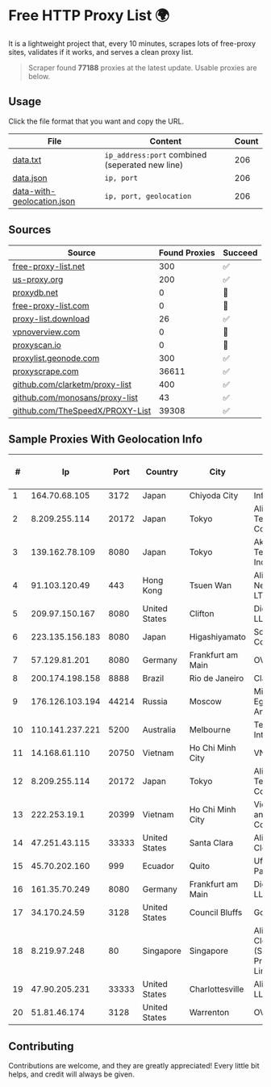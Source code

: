 
# Free HTTP Proxy List 🌍

It is a lightweight project that, every 10 minutes, scrapes lots of free-proxy sites, validates if it works, and serves a clean proxy list.


> Scraper found **77188** proxies at the latest update. Usable proxies are below.

## Usage

Click the file format that you want and copy the URL.


|File|Content|Count|
|----|-------|-----|
|[data.txt](https://raw.githubusercontent.com/themiralay/Proxy-List-World/master/data.txt)|`ip_address:port` combined (seperated new line)|206|
|[data.json](https://raw.githubusercontent.com/themiralay/Proxy-List-World/master/data.json)|`ip, port`|206|
|[data-with-geolocation.json](https://raw.githubusercontent.com/themiralay/Proxy-List-World/master/data-with-geolocation.json)|`ip, port, geolocation`|206|

## Sources

|Source|Found Proxies|Succeed|
|------|-------------|-------|
|[free-proxy-list.net](https://free-proxy-list.net)|300|✅|
|[us-proxy.org](https://www.us-proxy.org)|200|✅|
|[proxydb.net](http://proxydb.net)|0|🚫|
|[free-proxy-list.com](https://free-proxy-list.com/?page=&port=&type%5B%5D=http&type%5B%5D=https&up_time=0&search=Search)|0|🚫|
|[proxy-list.download](https://www.proxy-list.download/HTTP)|26|✅|
|[vpnoverview.com](https://vpnoverview.com/privacy/anonymous-browsing/free-proxy-servers)|0|🚫|
|[proxyscan.io](https://www.proxyscan.io)|0|🚫|
|[proxylist.geonode.com](https://proxylist.geonode.com/api/proxy-list?limit=300&page=1&sort_by=lastChecked&sort_type=desc&protocols=http,https)|300|✅|
|[proxyscrape.com](https://api.proxyscrape.com/v2/?request=displayproxies&protocol=http&timeout=10000&country=all&ssl=all&anonymity=all)|36611|✅|
|[github.com/clarketm/proxy-list](https://raw.githubusercontent.com/clarketm/proxy-list/master/proxy-list-raw.txt)|400|✅|
|[github.com/monosans/proxy-list](https://raw.githubusercontent.com/monosans/proxy-list/main/proxies/http.txt)|43|✅|
|[github.com/TheSpeedX/PROXY-List](https://raw.githubusercontent.com/TheSpeedX/PROXY-List/master/http.txt)|39308|✅|


## Sample Proxies With Geolocation Info

|#|Ip|Port|Country|City|Internet Service Provider|
|-|--|----|-------|----|-------------------------|
|1|164.70.68.105|3172|Japan|Chiyoda City|InfoSphere|
|2|8.209.255.114|20172|Japan|Tokyo|Alibaba (US) Technology Co., Ltd.|
|3|139.162.78.109|8080|Japan|Tokyo|Akamai Technologies, Inc.|
|4|91.103.120.49|443|Hong Kong|Tsuen Wan|Alice Networks LTD|
|5|209.97.150.167|8080|United States|Clifton|DigitalOcean, LLC|
|6|223.135.156.183|8080|Japan|Higashiyamato|So-net Corporation|
|7|57.129.81.201|8080|Germany|Frankfurt am Main|OVH SAS|
|8|200.174.198.158|8888|Brazil|Rio de Janeiro|Claro S.A.|
|9|176.126.103.194|44214|Russia|Moscow|Miglovets Egor Andreevich|
|10|110.141.237.221|5200|Australia|Melbourne|Telstra Internet|
|11|14.168.61.110|20750|Vietnam|Ho Chi Minh City|VNPT-VNNIC|
|12|8.209.255.114|20172|Japan|Tokyo|Alibaba (US) Technology Co., Ltd.|
|13|222.253.19.1|20399|Vietnam|Ho Chi Minh City|VietNam Post and Telecom Corporation|
|14|47.251.43.115|33333|United States|Santa Clara|Alibaba Cloud LLC|
|15|45.70.202.160|999|Ecuador|Quito|Ufinet Panama S.A.|
|16|161.35.70.249|8080|Germany|Frankfurt am Main|DigitalOcean, LLC|
|17|34.170.24.59|3128|United States|Council Bluffs|Google LLC|
|18|8.219.97.248|80|Singapore|Singapore|Alibaba Cloud (Singapore) Private Limited|
|19|47.90.205.231|33333|United States|Charlottesville|Alibaba.com LLC|
|20|51.81.46.174|3128|United States|Warrenton|OVH SAS|



## Contributing

Contributions are welcome, and they are greatly appreciated! Every
little bit helps, and credit will always be given.

